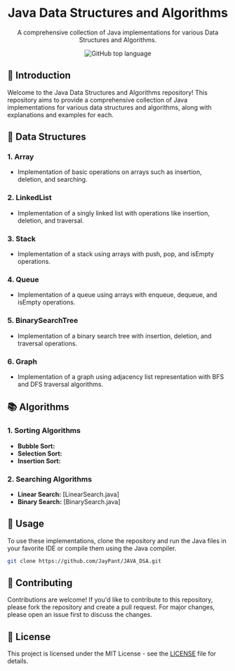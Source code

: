 
<div align="center">
  <h1>Java Data Structures and Algorithms</h1>
  <p>A comprehensive collection of Java implementations for various Data Structures and Algorithms.</p>
  <img src="https://img.shields.io/github/languages/top/JayPant/JAVA_DSA?style=flat-square" alt="GitHub top language">
</div>

## 🚀 Introduction

Welcome to the Java Data Structures and Algorithms repository! This repository aims to provide a comprehensive collection of Java implementations for various data structures and algorithms, along with explanations and examples for each.

## 📁 Data Structures

### 1. Array 
-  Implementation of basic operations on arrays such as insertion, deletion, and searching.


### 2. LinkedList 
-  Implementation of a singly linked list with operations like insertion, deletion, and traversal.


### 3. Stack 
-  Implementation of a stack using arrays with push, pop, and isEmpty operations.


### 4. Queue 
-  Implementation of a queue using arrays with enqueue, dequeue, and isEmpty operations.


### 5. BinarySearchTree 
-   Implementation of a binary search tree with insertion, deletion, and traversal operations.


### 6. Graph 
-  Implementation of a graph using adjacency list representation with BFS and DFS traversal algorithms.


## 📚 Algorithms

### 1. Sorting Algorithms

- **Bubble Sort:** 
- **Selection Sort:** 
- **Insertion Sort:** 

### 2. Searching Algorithms

- **Linear Search:** [LinearSearch.java]
- **Binary Search:** [BinarySearch.java]

## 🧩 Usage

To use these implementations, clone the repository and run the Java files in your favorite IDE or compile them using the Java compiler.

```bash
git clone https://github.com/JayPant/JAVA_DSA.git
```

## 🤝 Contributing

Contributions are welcome! If you'd like to contribute to this repository, please fork the repository and create a pull request. For major changes, please open an issue first to discuss the changes.

## 📝 License

This project is licensed under the MIT License - see the [LICENSE](LICENSE) file for details.


